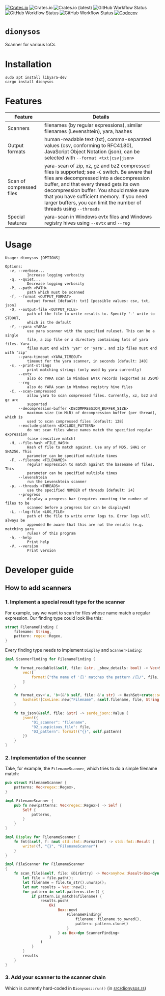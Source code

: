 [![Crates.io](https://img.shields.io/crates/v/dionysos)](https://crates.io/crates/dionysos)
![Crates.io](https://img.shields.io/crates/l/dionysos)
![Crates.io (latest)](https://img.shields.io/crates/dv/dionysos)
![GitHub Workflow Status](https://img.shields.io/github/workflow/status/janstarke/dionysos/rust-clippy%20analyze?label=clippy)
![GitHub Workflow Status](https://img.shields.io/github/workflow/status/janstarke/dionysos/publish%20at%20crates.io?label=crates.io)
![GitHub Workflow Status](https://img.shields.io/github/workflow/status/janstarke/dionysos/Build%20static%20Debian%20package?label=build%20debian%20package)
[![Codecov](https://img.shields.io/codecov/c/github/janstarke/dionysos)](https://app.codecov.io/gh/janstarke/dionysos)

# `dionysos`
Scanner for various IoCs

# Installation

```shell
sudo apt install libyara-dev
cargo install dionysos
```

# Features 

| Feature | Details |
|-|-|
|Scanners | filenames (by regular expressions), similar filenames (Levenshtein), yara, hashes|
| Output formats | human-readable text (txt), comma-separated values (csv, conforming to RFC4180), JavaScript Object Notation (json), can be selected with `--format <txt\|csv\|json>` |
| Scan of compressed files | yara-scan of zip, xz, gz and bz2 compressed files is supported; see `-C` switch. Be aware that files are decompressed into a decompression buffer, and that every thread gets its own decompression buffer. You should make sure that you have sufficient memory. If you need larger buffers, you can limit the number of threads using `--threads` |
| Special features | yara-scan in Windows evtx files and Windows registry hives using `--evtx` and `--reg`|


# Usage
```
Usage: dionysos [OPTIONS]

Options:
  -v, --verbose...
          Increase logging verbosity
  -q, --quiet...
          Decrease logging verbosity
  -P, --path <PATH>
          path which must be scanned
  -f, --format <OUTPUT_FORMAT>
          output format [default: txt] [possible values: csv, txt, json]
  -O, --output-file <OUTPUT_FILE>
          path of the file to write results to. Specify '-' write to STDOUT,
          which is the default
  -Y, --yara <YARA>
          use yara scanner with the specified ruleset. This can be a single
          file, a zip file or a directory containing lots of yara files. Yara
          files must end with 'yar' or 'yara', and zip files must end with 'zip'
      --yara-timeout <YARA_TIMEOUT>
          timeout for the yara scanner, in seconds [default: 240]
  -s, --print-strings
          print matching strings (only used by yara currently)
      --evtx
          also do YARA scan in Windows EVTX records (exported as JSON)
      --reg
          also do YARA scan in Windows registry hive files
  -C, --scan-compressed
          allow yara to scan compressed files. Currently, xz, bz2 and gz are
          supported
      --decompression-buffer <DECOMPRESSION_BUFFER_SIZE>
          maximum size (in MiB) of decompression buffer (per thread), which is
          used to scan compressed files [default: 128]
      --exclude-pattern <EXCLUDE_PATTERN>
          do not scan files whose names match the specified regular expression
          (case sensitive match)
  -H, --file-hash <FILE_HASH>
          Hash of file to match against. Use any of MD5, SHA1 or SHA256. This
          parameter can be specified multiple times
  -F, --filename <FILENAMES>
          regular expression to match against the basename of files. This
          parameter can be specified multiple times
      --levenshtein
          run the Levenshtein scanner
  -p, --threads <THREADS>
          use the specified NUMBER of threads [default: 24]
      --progress
          display a progress bar (requires counting the number of files to be
          scanned before a progress bar can be displayed)
  -L, --log-file <LOG_FILE>
          path of the file to write error logs to. Error logs will always be
          appended Be aware that this are not the results (e.g. matching yara
          rules) of this program
  -h, --help
          Print help
  -V, --version
          Print version
```

# Developer guide

## How to add scanners

### 1. Implement a special result type for the scanner

For example, say we want to scan for files whose name match a regular expression. Our finding type could look like this:

```rust
struct FilenameFinding {
    filename: String,
    pattern: regex::Regex,
}
```

Every finding type needs to implement `Display` and `ScannerFinding`:

```rust
impl ScannerFinding for FilenameFinding {

    fn format_readable(&self, file: &str, _show_details: bool) -> Vec<String> {
        vec![
            format!("the name of '{}' matches the pattern /{}/", file, self.pattern)
        ]
    }

    fn format_csv<'a, 'b>(&'b self, file: &'a str) -> HashSet<crate::scanner_result::CsvLine> {
        hashset![CsvLine::new("Filename", &self.filename, file, String::new())]
    }

    fn to_json(&self, file: &str) -> serde_json::Value {
        json!({
            "01_scanner": "filename",
            "02_suspicious_file": file,
            "03_pattern": format!("{}", self.pattern)
        })
    }
}
```

### 2. Implementation of the scanner

Take, for example, the `FilenameScanner`, which tries to do a simple filename match:

```rust
pub struct FilenameScanner {
    patterns: Vec<regex::Regex>,
}

impl FilenameScanner {
    pub fn new(patterns: Vec<regex::Regex>) -> Self {
        Self {   
            patterns,
        }
    }
}

impl Display for FilenameScanner {
    fn fmt(&self, f: &mut std::fmt::Formatter) -> std::fmt::Result {
        write!(f, "{}", "FilenameScanner")
    }
}

impl FileScanner for FilenameScanner
{
    fn scan_file(&self, file: &DirEntry) -> Vec<anyhow::Result<Box<dyn ScannerFinding>>> {
        let file = file.path();
        let filename = file.to_str().unwrap();
        let mut results = Vec::new();
        for pattern in self.patterns.iter() {
            if pattern.is_match(&filename) {
                results.push(
                    Ok(
                        Box::new(
                            FilenameFinding{
                                filename: filename.to_owned(),
                                pattern: pattern.clone()
                            }
                        ) as Box<dyn ScannerFinding>
                    )
                )
            }
        }
        results
    }
}
```

### 3. Add your scanner to the scanner chain

Which is currently hard-coded in `Dionysos::run()` (in [src/dionysos.rs](src/dionysos.rs))
